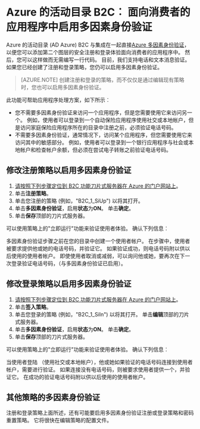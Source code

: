 <properties
    pageTitle="Azure 的 Active Directory B2C︰ 多因素身份验证 |Microsoft Azure"
    description="如何启用受 Azure 活动目录 B2C 的面向消费者的应用程序中的多因素身份验证"
    services="active-directory-b2c"
    documentationCenter=""
    authors="swkrish"
    manager="msmbaldwin"
    editor="bryanla"/>

<tags
    ms.service="active-directory-b2c"
    ms.workload="identity"
    ms.tgt_pltfrm="na"
    ms.devlang="na"
    ms.topic="article"
    ms.date="07/24/2016"
    ms.author="swkrish"/>

# <a name="azure-active-directory-b2c-enable-multi-factor-authentication-in-your-consumer-facing-applications"></a>Azure 的活动目录 B2C︰ 面向消费者的应用程序中启用多因素身份验证

Azure 的活动目录 (AD Azure) B2C 与集成在一起直接[Azure 多因素身份验证](../multi-factor-authentication/multi-factor-authentication.md)，以便您可以添加第二个图层的安全注册和登录体验面向消费者的应用程序中。 然后，您可以这样做而无需编写一行代码。 目前，我们支持电话和文本消息验证。 如果您已经创建了注册和登录策略，您仍可以启用多因素身份验证。

> [AZURE.NOTE]
创建注册和登录的策略，而不仅仅是通过编辑现有策略时，您也可以启用多因素身份验证。

此功能可帮助应用程序处理方案，如下所示︰

- 您不需要多因素身份验证来访问一个应用程序，但是您需要使用它来访问另一个。 例如，使用者可以登录到一个自动保险应用程序使用社交或本地帐户，但是访问家庭保险应用程序所在的目录中注册之前，必须验证电话号码。
- 不需要多因素身份验证，通常情况下，访问某个应用程序，但您需要使用它来访问其中的敏感部分。 例如，使用者可以登录到一个银行应用程序与社会或本地帐户和检查帐户余额，但必须在尝试电子转账之前验证电话号码。

## <a name="modify-your-sign-up-policy-to-enable-multi-factor-authentication"></a>修改注册策略以启用多因素身份验证

1. [请按照下列步骤定位到 B2C 功能刀片式服务器在 Azure 的门户网站上](active-directory-b2c-app-registration.md#navigate-to-the-b2c-features-blade)。
2. 单击**注册策略**。
3. 单击您注册的策略 (例如，"B2C_1_SiUp") 以将其打开。
4. 单击**多因素身份验证**，启用**状态**为**ON**。 单击**确定**。
5. 单击**保存**顶部的刀片式服务器。

可以使用策略上的"立即运行"功能来验证使用者体验。 确认下列信息︰

多因素身份验证步骤之前在您的目录中创建一个使用者帐户。 在步骤中，使用者被要求提供他或她的电话号码，并验证它。 如果验证成功，则电话号码附以供以后使用的使用者帐户。 即使使用者取消或减弱，可以询问他或她，要再次在下一次登录验证电话号码，（与多因素身份验证已启用）。

## <a name="modify-your-sign-in-policy-to-enable-multi-factor-authentication"></a>修改登录策略以启用多因素身份验证

1. [请按照下列步骤定位到 B2C 功能刀片式服务器在 Azure 的门户网站上](active-directory-b2c-app-registration.md#navigate-to-the-b2c-features-blade)。
2. 单击**签入策略**。
3. 单击您登录的策略 (例如，"B2C_1_SiIn") 以将其打开。 单击**编辑**顶部的刀片式服务器。
4. 单击**多因素身份验证**，启用**状态**为**ON**。 单击**确定**。
5. 单击**保存**顶部的刀片式服务器。

可以使用策略上的"立即运行"功能来验证使用者体验。 确认下列信息︰

当使用者登陆 （使用社交或本地帐户），他或她如果验证的电话号码连接到使用者帐户，需要进行验证。 如果连接没有电话号码，则被要求使用者提供一个，并验证它。 在成功的验证电话号码附以供以后使用的使用者帐户。

## <a name="multi-factor-authentication-on-other-policies"></a>其他策略的多因素身份验证

注册和登录策略上面所述，还有可能要启用多因素身份验证注册或登录策略和密码重置策略。 它将很快在编辑策略的配置文件。
